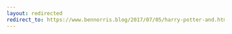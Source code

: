```yaml
---
layout: redirected
redirect_to: https://www.bennorris.blog/2017/07/05/harry-potter-and.html
---
```

